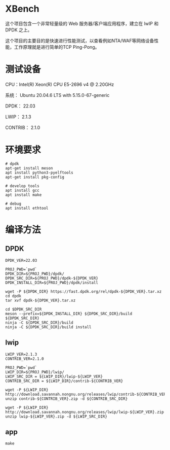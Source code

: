# XBench

这个项目包含一个非常轻量级的 Web 服务器/客户端应用程序，建立在 lwIP 和 DPDK 之上。

这个项目的主要目的是快速进行性能测试，以查看例如NTA/WAF等网络设备性能，工作原理就是进行简单的TCP Ping-Pong。

# 测试设备

CPU：Intel(R) Xeon(R) CPU E5-2696 v4 @ 2.20GHz

系统： Ubuntu 20.04.6 LTS with 5.15.0-67-generic

DPDK： 22.03

LWIP： 2.1.3

CONTRIB： 2.1.0

# 环境要求

```
# dpdk
apt-get install meson
apt install python3-pyelftools
apt-get install pkg-config

# develop tools
apt install gcc
apt install make   

# debug
apt install ethtool
```

# 编译方法
## DPDK
```
DPDK_VER=22.03

PROJ_PWD=`pwd`
DPDK_DIR=${PROJ_PWD}/dpdk/
DPDK_SRC_DIR=${PROJ_PWD}/dpdk-${DPDK_VER}
DPDK_INSTALL_DIR=${PROJ_PWD}/dpdk/install

wget -P ${DPDK_DIR} https://fast.dpdk.org/rel/dpdk-${DPDK_VER}.tar.xz
cd dpdk
tar xvf dpdk-${DPDK_VER}.tar.xz

cd $DPDK_SRC_DIR
meson --prefix=${DPDK_INSTALL_DIR} ${DPDK_SRC_DIR}/build ${DPDK_SRC_DIR}
ninja -C ${DPDK_SRC_DIR}/build
ninja -C ${DPDK_SRC_DIR}/build install
```

## lwip
```
LWIP_VER=2.1.3
CONTRIB_VER=2.1.0

PROJ_PWD=`pwd`
LWIP_DIR=${PROJ_PWD}/lwip/
LWIP_SRC_DIR = ${LWIP_DIR}/lwip-${LWIP_VER}
CONTRIB_SRC_DIR = ${LWIP_DIR}/contrib-${CONTRIB_VER}

wget -P ${LWIP_DIR} http://download.savannah.nongnu.org/releases/lwip/contrib-${CONTRIB_VER}.zip
unzip contrib-${CONTRIB_VER}.zip -d ${CONTRIB_SRC_DIR}

wget -P ${LWIP_DIR} http://download.savannah.nongnu.org/releases/lwip/lwip-${LWIP_VER}.zip
unzip lwip-${LWIP_VER}.zip -d ${LWIP_SRC_DIR}
```

## app
```
make
```
